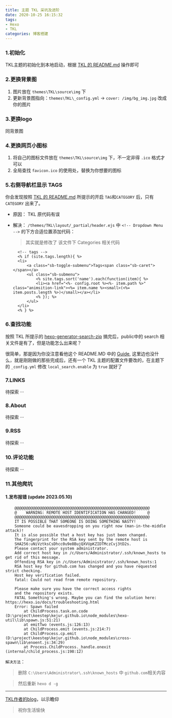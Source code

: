 ```yaml
---
title: 主题 TKL 采坑及进阶
date: 2020-10-25 16:15:32
tags: 
- Hexo
- TKL
categories: 博客搭建
---
```


### 1.初始化

TKL主题的初始化到本地启动，根据 [TKL 的 README.md](https://github.com/SuperKieran/TKL) 操作即可

### 2.更换背景图

1. 图片放在 `themes\TKL\source\img` 下
2. 更新背景图指向：`themes\TKL\_config.yml` -> `cover: /img/bg_img.jpg` 改成你的图片

### 3.更换logo

同背景图

### 4.更换网页小图标

1. 将自己的图标文件放在 `themes\TKL\source\img` 下，不一定非得 `.ico` 格式才可以
2. 全局查找 `favicon.ico` 的使用处，替换为你想要的图标

### 5.右侧导航栏显示 TAGS

你会发现按照 [TKL 的 README.md](https://github.com/SuperKieran/TKL) 所提示的开启 `TAG`和`CATEGORY` 后，只有 `CATEGORY` 出来了。

- 原因：
    TKL 原代码有误
- 解决：
    `/themes/TKL\layout/_partial/header.ejs` 中 `<!-- Dropdown Menu -->` 的下方合适位置添加代码：
    > 其实就是修改了 该文件下 Categories 相关代码

        <!-- tags -->
        <% if (site.tags.length){ %>
        <li>
            <a class="sb-toggle-submenu">Tags<span class="sb-caret"></span></a>
            <ul class="sb-submenu">
                <% site.tags.sort('name').each(function(item){ %>
                <li><a href="<%- config.root %><%- item.path %>" class="animsition-link"><%= item.name %><small>(<%= item.posts.length %>)</small></a></li>
                <% }); %>
            </ul>
        </li>
        <% } %>

### 6.查找功能

按照 TKL 所提示的 [hexo-generator-search-zip](https://github.com/SuperKieran/hexo-generator-search-zip) 搞完后，public中的 search 相关文件是有了，但是功能怎么出来呢？

很简单，那是因为你没注意看他这个 README.MD 中的  [Guide](https://go.kieran.top/post/45/), 这里边也没什么，就是刚刚做的那些完成后，还有一个 TKL 主题的配置文件要改的，在主题下的 `_config.yml` 修改 `local_search.enable` 为 `true` 就好了

### 7.LINKS

待探索 ···

### 8.About

待探索 ···

### 9.RSS

待探索 ···

### 10.评论功能

待探索 ···

### 11.其他爬坑
#### 1.发布报错 (update 2023.05.10)
``` vim
    @@@@@@@@@@@@@@@@@@@@@@@@@@@@@@@@@@@@@@@@@@@@@@@@@@@@@@@@@@@
    @    WARNING: REMOTE HOST IDENTIFICATION HAS CHANGED!     @
    @@@@@@@@@@@@@@@@@@@@@@@@@@@@@@@@@@@@@@@@@@@@@@@@@@@@@@@@@@@
    IT IS POSSIBLE THAT SOMEONE IS DOING SOMETHING NASTY!
    Someone could be eavesdropping on you right now (man-in-the-middle attack)!
    It is also possible that a host key has just been changed.
    The fingerprint for the RSA key sent by the remote host is
    SHA256:uNiVztksCsDhcc0u9e8BujQXVUpKZIDTMczCvj3tD2s.
    Please contact your system administrator.
    Add correct host key in /c/Users/Administrator/.ssh/known_hosts to get rid of this message.
    Offending RSA key in /c/Users/Administrator/.ssh/known_hosts:1
    RSA host key for github.com has changed and you have requested strict checking.
    Host key verification failed.
    fatal: Could not read from remote repository.

    Please make sure you have the correct access rights
    and the repository exists.
    FATAL Something's wrong. Maybe you can find the solution here: https://hexo.io/docs/troubleshooting.html
    Error: Spawn failed
        at ChildProcess.task.on.code (D:\project\keestep\kejur.github.io\node_modules\hexo-util\lib\spawn.js:51:21)
        at emitTwo (events.js:126:13)
        at ChildProcess.emit (events.js:214:7)
        at ChildProcess.cp.emit (D:\project\keestep\kejur.github.io\node_modules\cross-spawn\lib\enoent.js:34:29)
        at Process.ChildProcess._handle.onexit (internal/child_process.js:198:12)
```
`解决方法`：
>删除 `C:\Users\Administrator\.ssh\known_hosts` 中 `github.com`相关内容

>然后重新 `hexo d -g`



---

[TKL作者的blog](https://go.kieran.top/)，以示瞻仰

>祝你生活愉快
